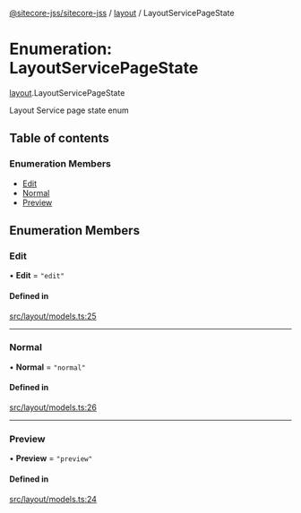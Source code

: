 [@sitecore-jss/sitecore-jss](../README.md) / [layout](../modules/layout.md) / LayoutServicePageState

# Enumeration: LayoutServicePageState

[layout](../modules/layout.md).LayoutServicePageState

Layout Service page state enum

## Table of contents

### Enumeration Members

- [Edit](layout.LayoutServicePageState.md#edit)
- [Normal](layout.LayoutServicePageState.md#normal)
- [Preview](layout.LayoutServicePageState.md#preview)

## Enumeration Members

### Edit

• **Edit** = ``"edit"``

#### Defined in

[src/layout/models.ts:25](https://github.com/Sitecore/jss/blob/a1b73207b/packages/sitecore-jss/src/layout/models.ts#L25)

___

### Normal

• **Normal** = ``"normal"``

#### Defined in

[src/layout/models.ts:26](https://github.com/Sitecore/jss/blob/a1b73207b/packages/sitecore-jss/src/layout/models.ts#L26)

___

### Preview

• **Preview** = ``"preview"``

#### Defined in

[src/layout/models.ts:24](https://github.com/Sitecore/jss/blob/a1b73207b/packages/sitecore-jss/src/layout/models.ts#L24)

